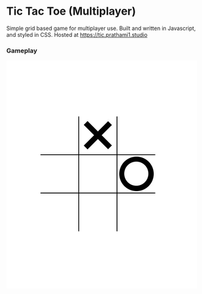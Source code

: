 # Tic Tac Toe (Multiplayer)
Simple grid based game for multiplayer use. Built and written in Javascript, and styled in CSS. Hosted at https://tic.prathami1.studio

### Gameplay
![tic image](img/tic.jpg)
